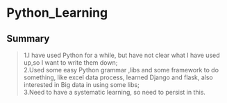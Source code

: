 # Python_Learning
## Summary  
>1.I have used Python for a while, but have not clear what I have used up,so I want to write them down;  
>2.Used some easy Python grammar ,libs and some framework to do something, like excel data process, learned Django and flask, also interested in Big data in using some libs;  
>3.Need to have a systematic learning, so need to persist in this. 

